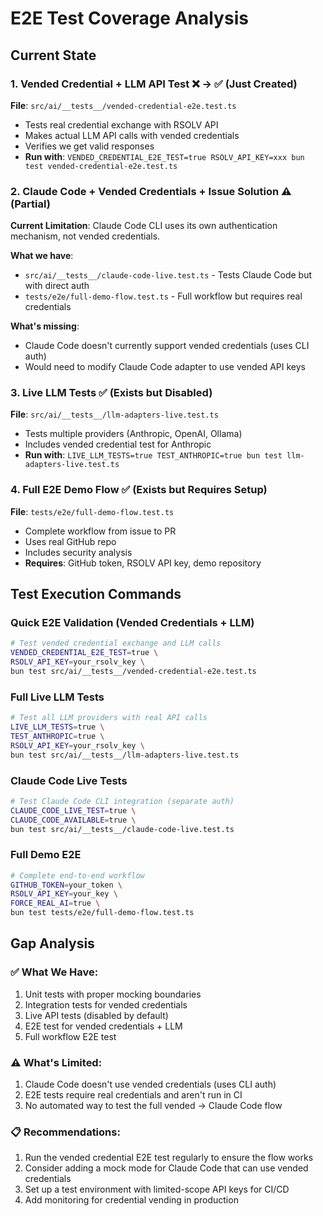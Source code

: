 # E2E Test Coverage Analysis

## Current State

### 1. **Vended Credential + LLM API Test** ❌ → ✅ (Just Created)
**File**: `src/ai/__tests__/vended-credential-e2e.test.ts`
- Tests real credential exchange with RSOLV API
- Makes actual LLM API calls with vended credentials
- Verifies we get valid responses
- **Run with**: `VENDED_CREDENTIAL_E2E_TEST=true RSOLV_API_KEY=xxx bun test vended-credential-e2e.test.ts`

### 2. **Claude Code + Vended Credentials + Issue Solution** ⚠️ (Partial)
**Current Limitation**: Claude Code CLI uses its own authentication mechanism, not vended credentials.

**What we have**:
- `src/ai/__tests__/claude-code-live.test.ts` - Tests Claude Code but with direct auth
- `tests/e2e/full-demo-flow.test.ts` - Full workflow but requires real credentials

**What's missing**:
- Claude Code doesn't currently support vended credentials (uses CLI auth)
- Would need to modify Claude Code adapter to use vended API keys

### 3. **Live LLM Tests** ✅ (Exists but Disabled)
**File**: `src/ai/__tests__/llm-adapters-live.test.ts`
- Tests multiple providers (Anthropic, OpenAI, Ollama)
- Includes vended credential test for Anthropic
- **Run with**: `LIVE_LLM_TESTS=true TEST_ANTHROPIC=true bun test llm-adapters-live.test.ts`

### 4. **Full E2E Demo Flow** ✅ (Exists but Requires Setup)
**File**: `tests/e2e/full-demo-flow.test.ts`
- Complete workflow from issue to PR
- Uses real GitHub repo
- Includes security analysis
- **Requires**: GitHub token, RSOLV API key, demo repository

## Test Execution Commands

### Quick E2E Validation (Vended Credentials + LLM)
```bash
# Test vended credential exchange and LLM calls
VENDED_CREDENTIAL_E2E_TEST=true \
RSOLV_API_KEY=your_rsolv_key \
bun test src/ai/__tests__/vended-credential-e2e.test.ts
```

### Full Live LLM Tests
```bash
# Test all LLM providers with real API calls
LIVE_LLM_TESTS=true \
TEST_ANTHROPIC=true \
RSOLV_API_KEY=your_rsolv_key \
bun test src/ai/__tests__/llm-adapters-live.test.ts
```

### Claude Code Live Tests
```bash
# Test Claude Code CLI integration (separate auth)
CLAUDE_CODE_LIVE_TEST=true \
CLAUDE_CODE_AVAILABLE=true \
bun test src/ai/__tests__/claude-code-live.test.ts
```

### Full Demo E2E
```bash
# Complete end-to-end workflow
GITHUB_TOKEN=your_token \
RSOLV_API_KEY=your_key \
FORCE_REAL_AI=true \
bun test tests/e2e/full-demo-flow.test.ts
```

## Gap Analysis

### ✅ What We Have:
1. Unit tests with proper mocking boundaries
2. Integration tests for vended credentials
3. Live API tests (disabled by default)
4. E2E test for vended credentials + LLM
5. Full workflow E2E test

### ⚠️ What's Limited:
1. Claude Code doesn't use vended credentials (uses CLI auth)
2. E2E tests require real credentials and aren't run in CI
3. No automated way to test the full vended → Claude Code flow

### 📋 Recommendations:
1. Run the vended credential E2E test regularly to ensure the flow works
2. Consider adding a mock mode for Claude Code that can use vended credentials
3. Set up a test environment with limited-scope API keys for CI/CD
4. Add monitoring for credential vending in production